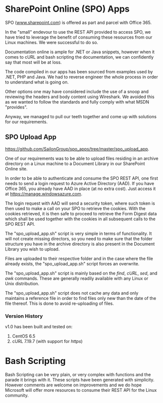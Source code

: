 # SharePoint Online (SPO) Apps

SPO (www.sharepoint.com) is offered as part and parcel with Office 365.

In the "small" endevour to use the REST API provided to access SPO, we have tried to leverage the benefit of consuming these resources from our Linux machines. We were successful to do so.

Documentation online is ample for .NET or Java snippets, however when it comes to cURL and bash scripting the documentation, we can confidently say that most will be at loss.

The code compiled in our apps has been sourced from examples used by .NET, PHP and Java. We had to reverse engineer the whole process in order to understand what is going on.

Other options one may have considered include the use of a snoop and reviewing the headers and body content using Wireshark. We avoided this as we wanted to follow the standards and fully comply with what MSDN "provides".

Anyway, we managed to pull our teeth together and come up with solutions for our requirements.

## SPO Upload App

https://github.com/SailonGroup/spo_apps/tree/master/spo_upload_app.

One of our requirements was to be able to upload files residing in an archive directory on a Linux machine to a Document Library in our SharePoint Online site.

In order to be able to authenticate and consume the SPO REST API, one first needs to send a login request to Azure Active Directory (AAD). If you have Office 365, you already have AAD in place (at no extra cost). Just access it at https://manage.windowsazure.com.

The login request with AAD will send a security token, where such token is then used to make a call on your SPO to retrieve the cookies. With the cookies retrieved, it is then safe to proceed to retrieve the Form Digest data which shall be used together with the cookies in all subsequent calls to the SPO REST API.

The "spo_upload_app.sh" script is very simple in terms of functionality. It will not create missing directors, so you need to make sure that the folder structure you have in the archive directory is also present in the Document Library you wish to upload.

Files are uploaded to their respective folder and in the case where the file already exists, the "spo_upload_app.sh" script forces an overwrite.

The "spo_upload_app.sh" script is mainly based on the *find*, *cURL*, *sed*, and *awk* commands. These are generally readily available with any Linux or Unix distribution.

The "spo_upload_app.sh" script does not cache any data and only maintains a reference file in order to find files only new than the date of the file thereof. This is done to avoid re-uploading of files.

### Version History

v1.0 has been built and tested on:

1. CentOS 6.5
2. cURL 7.19.7 (with support for *https*)

# Bash Scripting

Bash Scripting can be very plain, or very complex with functions and the parade it brings with it. These scripts have been generated with simplicity. However comments are welcome on improvements and we do hope Microsoft will offer more resources to consume their REST API for the Linux community.
